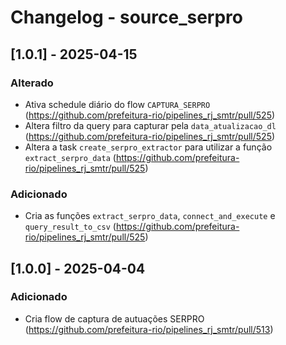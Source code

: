 # Changelog - source_serpro

## [1.0.1] - 2025-04-15

### Alterado

- Ativa schedule diário do flow `CAPTURA_SERPRO` (https://github.com/prefeitura-rio/pipelines_rj_smtr/pull/525)
- Altera filtro da query para capturar pela `data_atualizacao_dl` (https://github.com/prefeitura-rio/pipelines_rj_smtr/pull/525)
- Altera a task `create_serpro_extractor` para utilizar a função `extract_serpro_data` (https://github.com/prefeitura-rio/pipelines_rj_smtr/pull/525)

### Adicionado

- Cria as funções `extract_serpro_data`, `connect_and_execute` e `query_result_to_csv` (https://github.com/prefeitura-rio/pipelines_rj_smtr/pull/525)

## [1.0.0] - 2025-04-04

### Adicionado

- Cria flow de captura de autuações SERPRO (https://github.com/prefeitura-rio/pipelines_rj_smtr/pull/513)